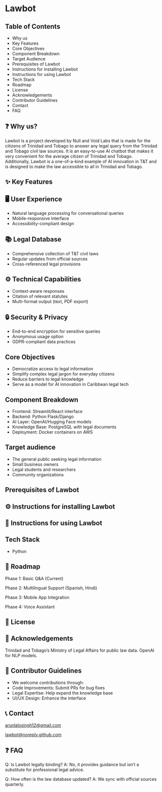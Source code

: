 # Lawbot

## Table of Contents
- Why us
- Key Features
- Core Objectives
- Component Breakdown
- Target Audience
- Prerequisites of Lawbot
- Instructions for installing Lawbot
- Instructions for using Lawbot
- Tech Stack
- Roadmap
- License
- Acknowledgements
- Contributor Guidelines
- Contact
- FAQ 

## ❓ Why us?
Lawbot is a project developed by Null and Void Labs that is made for the citizens of Trinidad and Tobago to answer any legal query from the Trinidad and Tobago civil law sources. It is an easy-to-use AI chatbot that makes it very convenient for the average citizen of Trinidad and Tobago. Additionally, Lawbot is a one-of-a-kind example of AI innovation in T&T and is designed to make the law accessible to all in Trinidad and Tobago.

## ✨ Key Features

## 🖥️ User Experience
- Natural language processing for conversational queries
- Mobile-responsive interface
- Accessibility-compliant design

## 📚 Legal Database
- Comprehensive collection of T&T civil laws
- Regular updates from official sources
- Cross-referenced legal provisions

## ⚙️ Technical Capabilities
- Context-aware responses
- Citation of relevant statutes
- Multi-format output (text, PDF export)

## 🔒 Security & Privacy
- End-to-end encryption for sensitive queries
- Anonymous usage option
- GDPR-compliant data practices

## Core Objectives
- Democratize access to legal information
- Simplify complex legal jargon for everyday citizens
- Reduce barriers to legal knowledge
- Serve as a model for AI innovation in Caribbean legal tech

## Component Breakdown
- Frontend: Streamlit/React interface
- Backend: Python Flask/Django
- AI Layer: OpenAI/Hugging Face models
- Knowledge Base: PostgreSQL with legal documents
- Deployment: Docker containers on AWS

## Target audience
- The general public seeking legal information
- Small business owners
- Legal students and researchers
- Community organizations



## Prerequisites of Lawbot

## ⚙️ Instructions for installing Lawbot

## 📖 Instructions for using Lawbot

## Tech Stack
- Python

## 🔮 Roadmap
Phase 1: Basic Q&A (Current)

Phase 2: Multilingual Support (Spanish, Hindi)

Phase 3: Mobile App Integration

Phase 4: Voice Assistant

## 📜 License

## 🙏  Acknowledgements
Trinidad and Tobago’s Ministry of Legal Affairs for public law data.
OpenAI for NLP models.

## 🤝 Contributor Guidelines
- We welcome contributions through:
- Code Improvements: Submit PRs for bug fixes
- Legal Expertise: Help expand the knowledge base
- UI/UX Design: Enhance the interface

## 📞 Contact

arunlalosingh12@gmail.com

lawbot@noreply.github.com

## ❓ FAQ 
Q: Is Lawbot legally binding?
A: No, it provides guidance but isn’t a substitute for professional legal advice.

Q: How often is the law database updated?
A: We sync with official sources quarterly.

